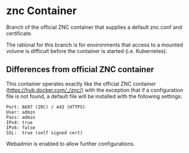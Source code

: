 znc Container
=============
Branch of the official ZNC container that supplies a default znc.conf
and certificate.

The rational for this branch is for environments that access to a
mounted volume is difficult before the container is started
(i.e. Kubernetes). 

Differences from official ZNC container
---------------------------------------
This container operates exactly like the official ZNC container
(https://hub.docker.com/_/znc/) with the exception that if a configuration
file is not found, a default file will be installed with the following
settings:

    Port: 6697 (IRC) / 443 (HTTPS)
    User: admin
    Pass: admin
    IPv4: true
    IPv6: false
    SSL:  true (self signed cert)

Webadmin is enabled to allow further configurations.
